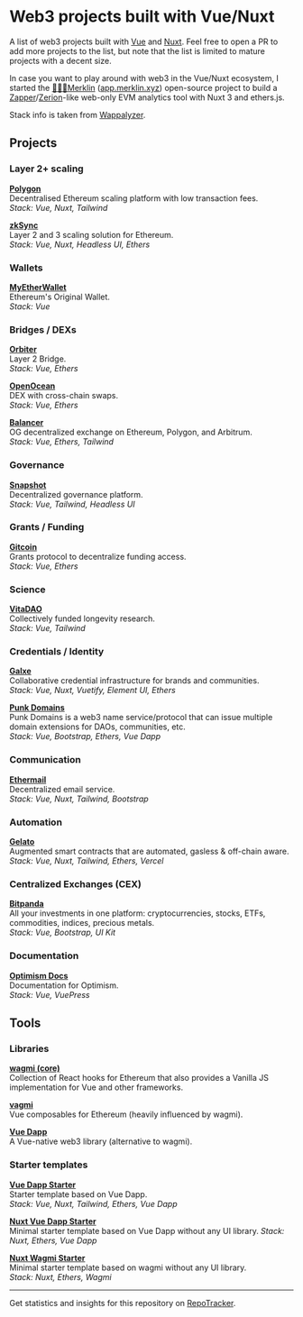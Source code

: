 # Web3 projects built with Vue/Nuxt

A list of web3 projects built with [Vue](https://vuejs.org/) and [Nuxt](https://nuxtjs.org/). Feel free to open a PR to add more projects to the list, but note that the list is limited to mature projects with a decent size.

In case you want to play around with web3 in the Vue/Nuxt ecosystem, I started the [🧙🏽‍♂️Merklin](https://github.com/toniengelhardt/merklin) ([app.merklin.xyz](https://app.merklin.xyz)) open-source project to build a [Zapper](https://zapper.fi/)/[Zerion](https://app.zerion.io/)-like web-only EVM analytics tool with Nuxt 3 and ethers.js.

Stack info is taken from [Wappalyzer](https://www.wappalyzer.com/).

## Projects

### Layer 2+ scaling

**[Polygon](https://polygon.technology/)**  
Decentralised Ethereum scaling platform with low transaction fees.  
_Stack: Vue, Nuxt, Tailwind_

**[zkSync](https://zksync.io)**  
Layer 2 and 3 scaling solution for Ethereum.  
_Stack: Vue, Nuxt, Headless UI, Ethers_

### Wallets

**[MyEtherWallet](https://www.myetherwallet.com/)**  
Ethereum's Original Wallet.  
_Stack: Vue_

### Bridges / DEXs

**[Orbiter](https://www.orbiter.finance)**  
Layer 2 Bridge.  
_Stack: Vue, Ethers_

**[OpenOcean](https://app.openocean.finance)**  
DEX with cross-chain swaps.  
_Stack: Vue, Ethers_

**[Balancer](https://app.balancer.fi)**  
OG decentralized exchange on Ethereum, Polygon, and Arbitrum.   
_Stack: Vue, Ethers, Tailwind_   

### Governance

**[Snapshot](https://snapshot.org/)**  
Decentralized governance platform.  
_Stack: Vue, Tailwind, Headless UI_

### Grants / Funding

**[Gitcoin](https://gitcoin.co/)**  
Grants protocol to decentralize funding access.  
_Stack: Vue, Ethers_

### Science

**[VitaDAO](https://dao.vitadao.com/)**  
Collectively funded longevity research.  
_Stack: Vue, Tailwind_

### Credentials / Identity

**[Galxe](https://galxe.com)**  
Collaborative credential infrastructure for brands and communities.  
_Stack: Vue, Nuxt, Vuetify, Element UI, Ethers_

**[Punk Domains](https://punk.domains)**  
Punk Domains is a web3 name service/protocol that can issue multiple domain extensions for DAOs, communities, etc.  
_Stack: Vue, Bootstrap, Ethers, Vue Dapp_  

### Communication

**[Ethermail](https://ethermail.io/)**  
Decentralized email service.  
_Stack: Vue, Nuxt, Tailwind, Bootstrap_

### Automation

**[Gelato](https://www.gelato.network)**  
Augmented smart contracts that are automated, gasless & off-chain aware.  
_Stack: Vue, Nuxt, Tailwind, Ethers, Vercel_

### Centralized Exchanges (CEX)  

**[Bitpanda](https://www.bitpanda.com/)**  
All your investments in one platform: cryptocurrencies, stocks, ETFs, commodities, indices, precious metals.  
_Stack: Vue, Bootstrap, UI Kit_

### Documentation

**[Optimism Docs](https://community.optimism.io/)**  
Documentation for Optimism.  
_Stack: Vue, VuePress_

## Tools

### Libraries

**[wagmi (core)](https://wagmi.sh/core/getting-started)**  
Collection of React hooks for Ethereum that also provides a Vanilla JS implementation for Vue and other frameworks. 

**[vagmi](https://vagmi.vercel.app)**  
Vue composables for Ethereum (heavily influenced by wagmi).   

**[Vue Dapp](https://vue-dapp.netlify.app/)**  
A Vue-native web3 library (alternative to wagmi).  

### Starter templates

**[Vue Dapp Starter](https://github.com/chnejohnson/vue3-dapp-starter)**  
Starter template based on Vue Dapp.  
_Stack: Vue, Nuxt, Tailwind, Ethers, Vue Dapp_

**[Nuxt Vue Dapp Starter](https://github.com/tempe-techie/nuxt3-vuedapp-starter)**  
Minimal starter template based on Vue Dapp without any UI library.
_Stack: Nuxt, Ethers, Vue Dapp_

**[Nuxt Wagmi Starter](https://github.com/tempe-techie/nuxt3-wagmi-starter)**  
Minimal starter template based on wagmi without any UI library.  
_Stack: Nuxt, Ethers, Wagmi_

---

Get statistics and insights for this repository on [RepoTracker](https://repo-tracker.com/r/gh/toniengelhardt/web3-vue-and-nuxt-projects).
